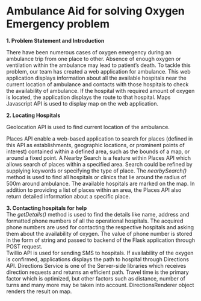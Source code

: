 # Ambulance Aid for solving Oxygen Emergency problem


<b>1. Problem Statement and Introduction</b>

There have been numerous cases of oxygen emergency during an ambulance trip from one place to other. Absence of enough oxygen or ventilation within the ambulance may lead to patient’s death. To tackle this problem, our team has created a web application for ambulance. This web application displays information about all the available hospitals near the current location of ambulance and contacts with those hospitals to check the availability of ambulance. If the hospital with required amount of oxygen is located, the application displays the route to that hospital. Maps Javascript API is used to display map on the web application. <br>

<b>2. Locating Hospitals</b>
  
Geolocation API is used to find current location of the ambulance.<br>

Places API enable a web-based application to search for places (defined in this API as establishments, geographic locations, or prominent points of interest) contained within a defined area, such as the bounds of a map, or around a fixed point. A Nearby Search is a feature within Places API which allows search of places within a specified area. Search could be refined by supplying keywords or specifying the type of place. The <i>nearbySearch()</i> method is used to find all hospitals or clinics  that lie around the radius of 500m around ambulance. The available hospitals are marked on the map. In addition to providing a list of places within an area, the Places API also return detailed information about a specific place. 
 
<b>3. Contacting hospitals for help</b>  
The <i>getDetails()</i> method is used to find the details like name, address and formatted phone numbers of all the operational hospitals. The acquired phone numbers are used for contacting the respective hospitals and asking them about the availability of oxygen. The value of phone number is stored in the form of string and passed to backend of the Flask application through POST request.  
Twillio API is used for sending SMS to hospitals. If availability of the oxygen is confirmed, applications displays the path to hospital through Directions API. Directions Service is one of the Server-side libraries which receives direction requests and returns an efficient path. Travel time is the primary factor which is optimized, but other factors such as distance, number of turns and many more may be taken into account. DirectionsRenderer object renders the result on map. 
